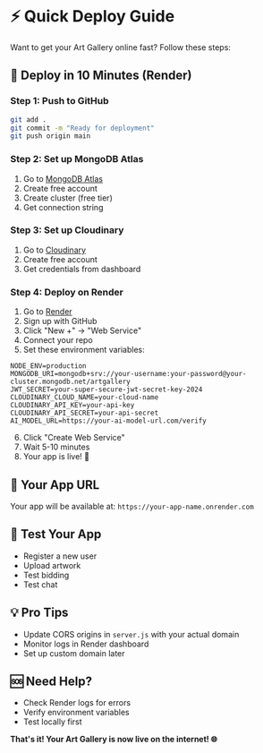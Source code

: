 # ⚡ Quick Deploy Guide

Want to get your Art Gallery online fast? Follow these steps:

## 🚀 Deploy in 10 Minutes (Render)

### Step 1: Push to GitHub
```bash
git add .
git commit -m "Ready for deployment"
git push origin main
```

### Step 2: Set up MongoDB Atlas
1. Go to [MongoDB Atlas](https://www.mongodb.com/atlas)
2. Create free account
3. Create cluster (free tier)
4. Get connection string

### Step 3: Set up Cloudinary
1. Go to [Cloudinary](https://cloudinary.com/)
2. Create free account
3. Get credentials from dashboard

### Step 4: Deploy on Render
1. Go to [Render](https://render.com/)
2. Sign up with GitHub
3. Click "New +" → "Web Service"
4. Connect your repo
5. Set these environment variables:

```
NODE_ENV=production
MONGODB_URI=mongodb+srv://your-username:your-password@your-cluster.mongodb.net/artgallery
JWT_SECRET=your-super-secure-jwt-secret-key-2024
CLOUDINARY_CLOUD_NAME=your-cloud-name
CLOUDINARY_API_KEY=your-api-key
CLOUDINARY_API_SECRET=your-api-secret
AI_MODEL_URL=https://your-ai-model-url.com/verify
```

6. Click "Create Web Service"
7. Wait 5-10 minutes
8. Your app is live! 🎉

## 🔗 Your App URL
Your app will be available at: `https://your-app-name.onrender.com`

## 📱 Test Your App
- Register a new user
- Upload artwork
- Test bidding
- Test chat

## 💡 Pro Tips
- Update CORS origins in `server.js` with your actual domain
- Monitor logs in Render dashboard
- Set up custom domain later

## 🆘 Need Help?
- Check Render logs for errors
- Verify environment variables
- Test locally first

**That's it! Your Art Gallery is now live on the internet! 🌐**
